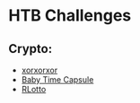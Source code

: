 # HTB Challenges 

## Crypto:

- [xorxorxor](xorxorxor.md)
- [Baby Time Capsule](Baby_Time_Capsule.md)
- [RLotto](RLotto.md)






